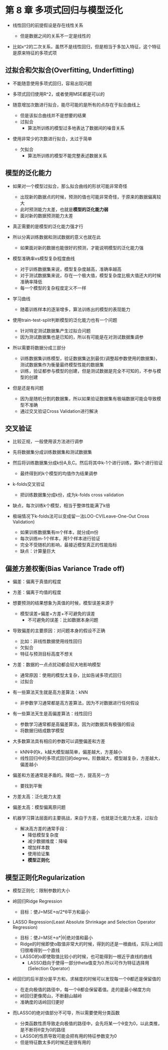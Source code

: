 # 第 8 章 多项式回归与模型泛化

- 线性回归的前提假设是存在线性关系
  - 但是数据之间的关系不一定是线性的

- 比如x^2的二次关系，虽然不是线性回归，但是相当于多加入特征，这个特征是原来特征的多项式项

## 过拟合和欠拟合(Overfitting, Underfitting)

- 不能随意使用多项式回归，容易出现问题

- 多项式回归使用R^2，或者使用MSE都是可以的

- 随意增加次数进行拟合，能尽可能的是所有的点存在于拟合曲线上
  - 但是该拟合曲线并不是想要的结果
  - 过拟合
    - 算法所训练的模型过多地表达了数据间的噪音关系

- 使用非常少的次数进行拟合，太过于简单
  - 欠拟合
    - 算法所训练的模型不能完整表述数据关系

## 模型的泛化能力

- 如果对一个模型过拟合，那么拟合曲线的形状可能非常奇怪
  - 出现新的数据点的时候，预测的值也可能非常奇怪，于原来的数据偏离较大
  - 此时预测能力太差，也就是**模型的泛化能力弱**
  - 面对新的数据预测能力太差

- 真正需要的是模型的泛化能力强才行

- 所以分离训练数据和测试数据的意义也就在此
  - 如果面对新的数据也能很好的预测，才能说明模型的泛化能力强

- 模型准确率vs模型复杂程度曲线
  - 对于训练数据集来说，模型复杂度越高，准确率越高
  - 对于测试数据集来说，存在一个极大值，模型复杂度比极大值还大的时候准确率降低
  - 每一个模型的复杂程度定义不一样

- 学习曲线
  - 随着训练样本的逐渐增多，算法训练出的模型的表现能力

- 使用train-test-split判断模型的泛化能力也有一个问题
  - 针对特定测试数据集产生过拟合问题
  - 因为测试数据集也是已知的，所以有可能是在对测试数据集调参

- 所以需要将数据分成三部分
  - 训练数据集训练模型，验证数据集达到最优(调整超参数使用的数据集)，测试数据集作为衡量最终模型性能的数据集
  - 训练，验证都参与模型的创建，但是测试数据是完全不可知的，不参与模型的创建

- 但是还是有问题
  - 因为是随机分割的数据集，所以如果验证数据集有极端数据可能会导致模型不准确
  - 通过交叉验证Cross Validation进行解决

## 交叉验证

- 比较正规，一般使用该方法进行调参

- 先将数据集分成训练数据集和测试数据集
- 然后将训练数据集分成k份A,B,C。然后将其中k-1个进行训练，第k个进行验证
  - 最终得到的k个模型的均值作为结果调参

- k-folds交叉验证
  - 把训练数据集分成k份，成为k-folds cross validation
- 缺点，每次训练k个模型，相当于整体性能满了k倍
  
- 极端情况下k-folds法可以变成留一法LOO-CV(Leave-One-Out Cross Validation)
  - 如果训练数据集有m个样本，就分成m份
  - 每次训练m-1个样本，用1个样本进行验证
  - 完全不受随机的影响，最接近模型真正的性能指标
  - 缺点：计算量巨大

## 偏差方差权衡(Bias Variance Trade off)

- 偏差：偏离于真值的程度
- 方差：偏离于均值的程度

- 想要预测的结果想象为真值的时候，模型误差来源于
  - 模型误差=偏差+方差+不可避免的误差
    - 不可避免的误差：比如数据本身问题

- 导致偏差的主要原因：对问题本身的假设不正确
  - 比如：非线性数据使用线性回归
  - 欠拟合
  - 特征与预测目标高度不想关

- 方差：数据的一点点扰动都会较大地影响模型
  - 通常原因：使用的模型太复杂，比如告诫多项式回归
  - 过拟合

- 有一些算法天生就是高方差算法：kNN
  - 非参数学习通常都是高方差算法，因为不对数据进行任何假设
- 有一些算法天生是高偏差算法：线性回归
  - 参数学习通常都是高偏差算法，因为对数据具有极强的假设
  - 将数据归结成数学模型

- 大多数算法具有相应的参数可以调整偏差和方差
  - kNN中的k，k越大模型越简单，偏差越大，方差越小
  - 线性回归中的多项式回归的degree。阶数越大，模型越复杂，方差越大，偏差越小

- 偏差和方差通常是矛盾的。降低一方，提高另一方
  - 要找到平衡

- 方差太高：泛化能力太差
- 偏差太高：模型偏离原问题

- 机器学习算法层面的主要挑战，来自于方差，也就是泛化能力太差，过拟合
  - 解决高方差的通常手段：
    - 降低模型复杂度
    - 减少数据维度：降噪
    - 增加样本数
    - 使用验证集
    - **模型正则化**

## 模型正则化Regularization

- 模型正则化：限制参数的大小

- 岭回归Ridge Regression
  - 目标：使J=MSE+α/2*θ平方和最小

- LASSO Regression(Least Absolute Shrinkage and Selection Operator Regression)
  - 目标：使J=MSE+α*|θ|绝对值和最小
  - Ridge的时候即使α取值非常大的时候，得到的还是一根曲线，实际上岭回归很难得到一个直线
  - LASSO的α即使取值比较小的时候，也可能得到一根近乎直线的曲线
    - LASSO趋向于使得一部分theta值变为0.所以可作为特征选择用(Selection Operator)

- 岭回归的后半部分是平方和，求梯度的时候可以发现每一个θ都还是保留值的
  - 在走向极值的路径中，每一个θ都会保留着值。走的是最小梯度方向
  - 岭回归更像爬山，不断翻山越岭
  - 准确度的话岭回归更好
- 而LASSO的绝对值部分不可导，所以需要使用分类函数
  - 分类函数性质导致走向极值的路径中，会先将某一个θ变为0，以此类推，是不断将θ变为0的路径
  - LASSO的性质导致可能会把有用的特征参数变为0
  - 但是特征数太多的时候还是很有用的